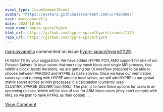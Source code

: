 ```yaml
---
event_type: IssueCommentEvent
avatar: "https://avatars.githubusercontent.com/u/7450069?"
user: marcosvanella
date: 2024-10-08
repo_name: hypre-space/hypre
html_url: https://github.com/hypre-space/hypre/issues/1129
repo_url: https://github.com/hypre-space/hypre
---
```


<a href='https://github.com/marcosvanella' target='_blank'>marcosvanella</a> commented on issue <a href='https://github.com/hypre-space/hypre/issues/1129' target='_blank'>hypre-space/hypre#1129</a>.

<small>Hi Victor I'll try your suggestion. We have added HYPRE PCG_AMG support for one of our Poisson Solvers (A local solver that works by mesh block and single MPI process, tied within a block Jacobi iteration), we are getting our CI workflow prepared to be able to choose between PARDISO and HYPRE as base solvers. Once we have our verification cases up and running with HYPRE and our local solver, we will add HYPRE to our global matrix solver across all MPI processes in a calculation (currently uses CLUSTER_SPARSE_SOLVER from MKL). The plan is to have these options for users in an upcoming release, which will be also of use for ARM Macs users (they can't compile with MKL so we plan to have HYPRE as their option)....</small>

<a href='https://github.com/hypre-space/hypre/issues/1129' target='_blank'>View Comment</a>